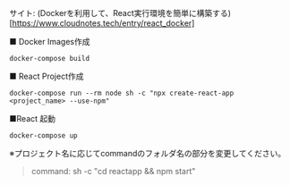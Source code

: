 サイト: (Dockerを利用して、React実行環境を簡単に構築する)[https://www.cloudnotes.tech/entry/react_docker]

■ Docker Images作成

```
docker-compose build
```

■ React Project作成 

```
docker-compose run --rm node sh -c "npx create-react-app <project_name> --use-npm"
```

■React 起動

```
docker-compose up
```

※プロジェクト名に応じてcommandのフォルダ名の部分を変更してください。
> command: sh -c "cd reactapp && npm start"
    
